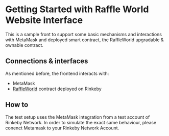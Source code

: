 # Getting Started with Raffle World Website Interface

This is a sample front to support some basic mechanisms and interactions with MetaMask and deployed smart contract, the RaffleWorld upgradable & ownable contract.

## Connections & interfaces

As mentioned before, the frontend interacts with: 
* MetaMask
* [RaffleWorld](https://rinkeby.etherscan.io/address/0xD369a1c50E04D16fD04654654F70b4E9C36BFA82) contract deployed on Rinkeby

## How to
The test setup uses the MetaMask integration from a test account of Rinkeby Network. In order to simulate the exact same behaviour, please conenct Metamask to your Rinkeby Network Account.
